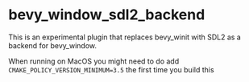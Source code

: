 # bevy_window_sdl2_backend

This is an experimental plugin that replaces bevy_winit with SDL2 as a backend for bevy_window.

When running on MacOS you might need to do add `CMAKE_POLICY_VERSION_MINIMUM=3.5` the first time you build this
